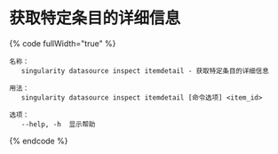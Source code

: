 # 获取特定条目的详细信息

{% code fullWidth="true" %}
```
名称：
   singularity datasource inspect itemdetail - 获取特定条目的详细信息

用法：
   singularity datasource inspect itemdetail [命令选项] <item_id>

选项：
   --help, -h  显示帮助
```
{% endcode %}